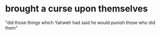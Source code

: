 # brought a curse upon themselves

"did those things which Yahweh had said he would punish those who did them"

